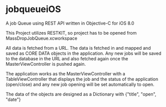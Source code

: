# jobqueueiOS
A job Queue using REST API written in Objective-C for iOS 8.0

This Project utilizes RESTKIT, so project has to be opened from MassDropJobQueue.xcworkspace

All data is fetched from a URL. The data is fetched in and mapped and saved as CORE DATA objects in the 
application. Any new jobs will be saved to the database in the URL and also fetched again once the 
MasterViewController is pushed again.

The application works as the MasterViewController with a TableViewController that displays the job and the 
status of the application (open/close) and any new job opening will be set automatically to open. 

The data of the objects are designed as a Dictionary with {"title", "open", "date"}
